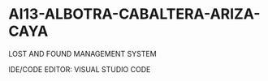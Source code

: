 # AI13-ALBOTRA-CABALTERA-ARIZA-CAYA

LOST AND FOUND MANAGEMENT SYSTEM

IDE/CODE EDITOR: VISUAL STUDIO CODE

